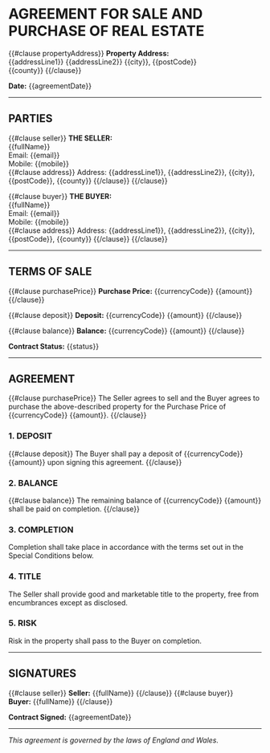 # AGREEMENT FOR SALE AND PURCHASE OF REAL ESTATE

{{#clause propertyAddress}}
**Property Address:**  
{{addressLine1}}
{{addressLine2}}
{{city}}, {{postCode}}  
{{county}}
{{/clause}}

**Date:** {{agreementDate}}

---

## PARTIES

{{#clause seller}}
**THE SELLER:**  
{{fullName}}  
Email: {{email}}  
Mobile: {{mobile}}  
{{#clause address}}
Address: {{addressLine1}}, {{addressLine2}}, {{city}}, {{postCode}}, {{county}}
{{/clause}}
{{/clause}}

{{#clause buyer}}
**THE BUYER:**  
{{fullName}}  
Email: {{email}}  
Mobile: {{mobile}}  
{{#clause address}}
Address: {{addressLine1}}, {{addressLine2}}, {{city}}, {{postCode}}, {{county}}
{{/clause}}
{{/clause}}

---

## TERMS OF SALE

{{#clause purchasePrice}}
**Purchase Price:** {{currencyCode}} {{amount}}
{{/clause}}

{{#clause deposit}}
**Deposit:** {{currencyCode}} {{amount}}
{{/clause}}

{{#clause balance}}
**Balance:** {{currencyCode}} {{amount}}
{{/clause}}

**Contract Status:** {{status}}

---

## AGREEMENT

{{#clause purchasePrice}}
The Seller agrees to sell and the Buyer agrees to purchase the above-described property for the Purchase Price of {{currencyCode}} {{amount}}.
{{/clause}}

### 1. DEPOSIT

{{#clause deposit}}
The Buyer shall pay a deposit of {{currencyCode}} {{amount}} upon signing this agreement.
{{/clause}}

### 2. BALANCE

{{#clause balance}}
The remaining balance of {{currencyCode}} {{amount}} shall be paid on completion.
{{/clause}}

### 3. COMPLETION

Completion shall take place in accordance with the terms set out in the Special Conditions below.

### 4. TITLE

The Seller shall provide good and marketable title to the property, free from encumbrances except as disclosed.

### 5. RISK

Risk in the property shall pass to the Buyer on completion.

---

## SIGNATURES

{{#clause seller}}
**Seller:** {{fullName}}
{{/clause}}
{{#clause buyer}}  
**Buyer:** {{fullName}}
{{/clause}}

**Contract Signed:** {{agreementDate}}

---

_This agreement is governed by the laws of England and Wales._
